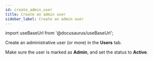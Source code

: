 ```yaml
---
id: create_admin_user
title: Create an admin user
sidebar_label: Create an admin user
---
```


import useBaseUrl from '@docusaurus/useBaseUrl';

Create an administrative user (or more) in the **Users** tab.

Make sure the user is marked as **Admin**, and set the status to **Active**.
